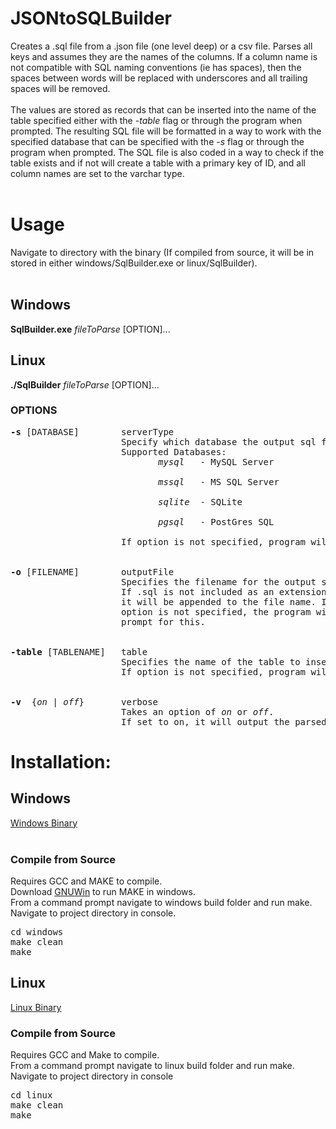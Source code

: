 # JSONtoSQLBuilder
Creates a .sql file from a .json file (one level deep) or a csv file.
Parses all keys and assumes they are the names of the columns. If a column name is not compatible with SQL naming conventions (ie has spaces), then the spaces between words will be replaced with underscores and all trailing spaces will be removed. <br />
<br />
The values are stored as records that can be inserted into the name of the table specified either with the <em>-table</em> flag or through the program when prompted. The resulting SQL file will be formatted in a way to work with the specified database that can be specified with the <em>-s</em> flag or through the program when prompted. The SQL file is also coded in a way to check if the table exists and if not will create a table with a primary key of ID, and all column names are set to the varchar type. <br />
<br />

# Usage
Navigate to directory with the binary (If compiled from source, it will be in stored in either windows/SqlBuilder.exe or linux/SqlBuilder).<br />
<br/>
## Windows
**SqlBuilder.exe** *fileToParse* [OPTION]...<br />

## Linux 
**./SqlBuilder** *fileToParse* [OPTION]...<br />

### OPTIONS
<pre>
<b>-s</b> [DATABASE]        serverType
                     Specify which database the output sql file will be compatible with.
                     Supported Databases:
                            <em>mysql</em>   - MySQL Server <br />
                            <em>mssql</em>   - MS SQL Server <br />
                            <em>sqlite</em>  - SQLite<br />
                            <em>pgsql</em>   - PostGres SQL<br />
                     If option is not specified, program will prompt for this.


<b>-o</b> [FILENAME]        outputFile
                     Specifies the filename for the output sqlfile.
                     If .sql is not included as an extension, 
                     it will be appended to the file name. If this 
                     option is not specified, the program will
                     prompt for this.


<b>-table</b> [TABLENAME]   table
                     Specifies the name of the table to insert the records into. 
                     If option is not specified, program will prompt for this.


<b>-v</b>  {<em>on</em> | <em>off</em>}       verbose
                     Takes an option of <em>on</em> or <em>off</em>.
                     If set to on, it will output the parsed records to the console. 
</pre>

# Installation:
## Windows
<a href="https://github.com/reaperofchaos/JSONtoSQLBuilder/blob/master/windows/SqlBuilder.exe">Windows Binary</a><br/>
<br/>
### Compile from Source
Requires GCC and MAKE to compile. <br />
Download <a href="https://sourceforge.net/projects/gnuwin32/">GNUWin</a> to run MAKE in windows.<br />
From a command prompt navigate to windows build folder and run make. <br />
Navigate to project directory in console. <br />
<pre>
cd windows
make clean
make
</pre>

## Linux
<a href='https://github.com/reaperofchaos/JSONtoSQLBuilder/blob/master/linux/SqlBuilder'>Linux Binary</a>

### Compile from Source
Requires GCC and Make to compile. <br />
From a command prompt navigate to linux build folder and run make. <br />
Navigate to project directory in console <br />
<pre>
cd linux
make clean
make
</pre>